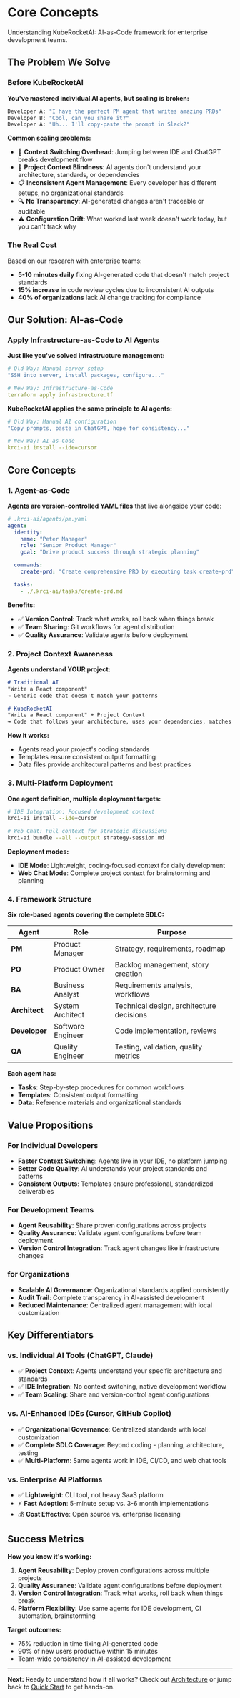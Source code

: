 # Core Concepts

Understanding KubeRocketAI: AI-as-Code framework for enterprise development teams.

## The Problem We Solve

### Before KubeRocketAI

**You've mastered individual AI agents, but scaling is broken:**

```bash
Developer A: "I have the perfect PM agent that writes amazing PRDs"
Developer B: "Cool, can you share it?"
Developer A: "Uh... I'll copy-paste the prompt in Slack?"
```

**Common scaling problems:**

- 🔄 **Context Switching Overhead**: Jumping between IDE and ChatGPT breaks development flow
- 🎯 **Project Context Blindness**: AI agents don't understand your architecture, standards, or dependencies
- 📋 **Inconsistent Agent Management**: Every developer has different setups, no organizational standards
- 🔍 **No Transparency**: AI-generated changes aren't traceable or auditable
- ⚠️ **Configuration Drift**: What worked last week doesn't work today, but you can't track why

### The Real Cost

Based on our research with enterprise teams:

- **5-10 minutes daily** fixing AI-generated code that doesn't match project standards
- **15% increase** in code review cycles due to inconsistent AI outputs
- **40% of organizations** lack AI change tracking for compliance

## Our Solution: AI-as-Code

### Apply Infrastructure-as-Code to AI Agents

**Just like you've solved infrastructure management:**

```yaml
# Old Way: Manual server setup
"SSH into server, install packages, configure..."

# New Way: Infrastructure-as-Code
terraform apply infrastructure.tf
```

**KubeRocketAI applies the same principle to AI agents:**

```yaml
# Old Way: Manual AI configuration
"Copy prompts, paste in ChatGPT, hope for consistency..."

# New Way: AI-as-Code
krci-ai install --ide=cursor
```

## Core Concepts

### 1. Agent-as-Code

**Agents are version-controlled YAML files** that live alongside your code:

```yaml
# .krci-ai/agents/pm.yaml
agent:
  identity:
    name: "Peter Manager"
    role: "Senior Product Manager"
    goal: "Drive product success through strategic planning"

  commands:
    create-prd: "Create comprehensive PRD by executing task create-prd"

  tasks:
    - ./.krci-ai/tasks/create-prd.md
```

**Benefits:**

- ✅ **Version Control**: Track what works, roll back when things break
- ✅ **Team Sharing**: Git workflows for agent distribution
- ✅ **Quality Assurance**: Validate agents before deployment

### 2. Project Context Awareness

**Agents understand YOUR project:**

```markdown
# Traditional AI
"Write a React component"
→ Generic code that doesn't match your patterns

# KubeRocketAI
"Write a React component" + Project Context
→ Code that follows your architecture, uses your dependencies, matches your standards
```

**How it works:**

- Agents read your project's coding standards
- Templates ensure consistent output formatting
- Data files provide architectural patterns and best practices

### 3. Multi-Platform Deployment

**One agent definition, multiple deployment targets:**

```bash
# IDE Integration: Focused development context
krci-ai install --ide=cursor

# Web Chat: Full context for strategic discussions
krci-ai bundle --all --output strategy-session.md
```

**Deployment modes:**

- **IDE Mode**: Lightweight, coding-focused context for daily development
- **Web Chat Mode**: Complete project context for brainstorming and planning

### 4. Framework Structure

**Six role-based agents covering the complete SDLC:**

| Agent | Role | Purpose |
|-------|------|---------|
| **PM** | Product Manager | Strategy, requirements, roadmap |
| **PO** | Product Owner | Backlog management, story creation |
| **BA** | Business Analyst | Requirements analysis, workflows |
| **Architect** | System Architect | Technical design, architecture decisions |
| **Developer** | Software Engineer | Code implementation, reviews |
| **QA** | Quality Engineer | Testing, validation, quality metrics |

**Each agent has:**

- **Tasks**: Step-by-step procedures for common workflows
- **Templates**: Consistent output formatting
- **Data**: Reference materials and organizational standards

## Value Propositions

### For Individual Developers

- **Faster Context Switching**: Agents live in your IDE, no platform jumping
- **Better Code Quality**: AI understands your project standards and patterns
- **Consistent Outputs**: Templates ensure professional, standardized deliverables

### For Development Teams

- **Agent Reusability**: Share proven configurations across projects
- **Quality Assurance**: Validate agent configurations before team deployment
- **Version Control Integration**: Track agent changes like infrastructure changes

### for Organizations

- **Scalable AI Governance**: Organizational standards applied consistently
- **Audit Trail**: Complete transparency in AI-assisted development
- **Reduced Maintenance**: Centralized agent management with local customization

## Key Differentiators

### vs. Individual AI Tools (ChatGPT, Claude)

- ✅ **Project Context**: Agents understand your specific architecture and standards
- ✅ **IDE Integration**: No context switching, native development workflow
- ✅ **Team Scaling**: Share and version-control agent configurations

### vs. AI-Enhanced IDEs (Cursor, GitHub Copilot)

- ✅ **Organizational Governance**: Centralized standards with local customization
- ✅ **Complete SDLC Coverage**: Beyond coding - planning, architecture, testing
- ✅ **Multi-Platform**: Same agents work in IDE, CI/CD, and web chat tools

### vs. Enterprise AI Platforms

- ✅ **Lightweight**: CLI tool, not heavy SaaS platform
- ⚡ **Fast Adoption**: 5-minute setup vs. 3-6 month implementations
- 💰 **Cost Effective**: Open source vs. enterprise licensing

## Success Metrics

**How you know it's working:**

1. **Agent Reusability**: Deploy proven configurations across multiple projects
2. **Quality Assurance**: Validate agent configurations before deployment
3. **Version Control Integration**: Track what works, roll back when things break
4. **Platform Flexibility**: Use same agents for IDE development, CI automation, brainstorming

**Target outcomes:**

- 75% reduction in time fixing AI-generated code
- 90% of new users productive within 15 minutes
- Team-wide consistency in AI-assisted development

---

**Next:** Ready to understand how it all works? Check out [Architecture](architecture.md) or jump back to [Quick Start](quick-start.md) to get hands-on.
